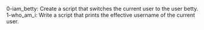 0-iam_betty: Create a script that switches the current user to the user betty.
1-who_am_i: Write a script that prints the effective username of the current user.

